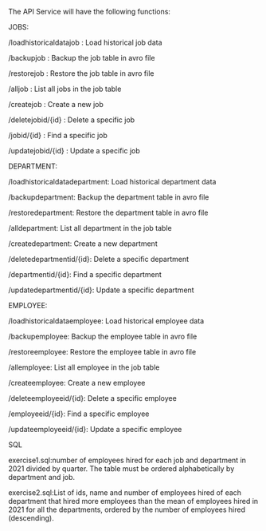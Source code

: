 The API Service will have the following functions:

JOBS:

/loadhistoricaldatajob : Load historical job data 

/backupjob : Backup the job table in avro file 

/restorejob : Restore the job table in avro file 

/alljob : List all jobs in the job table 

/createjob : Create a new job

/deletejobid/{id} : Delete a specific job 

/jobid/{id} : Find a specific job 

/updatejobid/{id} : Update a specific job 

DEPARTMENT:

/loadhistoricaldatadepartment: Load historical department data 

/backupdepartment: Backup the department table in avro file 

/restoredepartment: Restore the department table in avro file 

/alldepartment: List all department in the job table 

/createdepartment: Create a new department

/deletedepartmentid/{id}: Delete a specific department 

/departmentid/{id}: Find a specific department 

/updatedepartmentid/{id}: Update a specific department 

EMPLOYEE:

/loadhistoricaldataemployee: Load historical employee data 

/backupemployee: Backup the employee table in avro file 

/restoreemployee: Restore the employee table in avro file 

/allemployee: List all employee in the job table 

/createemployee: Create a new employee

/deleteemployeeid/{id}: Delete a specific employee 

/employeeid/{id}: Find a specific employee 

/updateemployeeid/{id}: Update a specific employee 

SQL

exercise1.sql:number of employees hired for each job and department in 2021 divided by quarter. The table must be ordered alphabetically by department and job.

exercise2.sql:List of ids, name and number of employees hired of each department that hired more employees than the mean of employees hired in 2021 for all the departments, ordered by the number of employees hired (descending).


